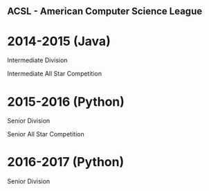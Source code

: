 ## ACSL - American Computer Science League

# 2014-2015 (Java)

Intermediate Division

Intermediate All Star Competition


# 2015-2016 (Python)

Senior Division

Senior All Star Competition


# 2016-2017 (Python)

Senior Division

